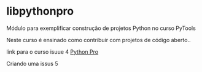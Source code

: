 # libpythonpro
Módulo para exemplificar construção de projetos Python no curso PyTools

Neste curso é ensinado como contribuir com projetos de código aberto..

link para o curso isuue 4  [Python Pro](https://github.com/ogpgit/libpythonpro)

Criando uma issus 5